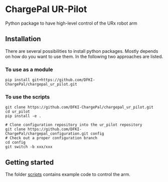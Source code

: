 # ChargePal UR-Pilot

Python package to have high-level control of the URx robot arm

## Installation
There are several possibilities to install python packages. Mostly depends on how do you want to use them.
In the following two approaches are listed.

### To use as a module
```shell
pip install git+https://github.com/DFKI-ChargePal/chargepal_ur_pilot.git
```

### To use the scripts
```shell
git clone https://github.com/DFKI-ChargePal/chargepal_ur_pilot.git
cd ur_pilot
pip install -e .

# Clone configuration repository into the ur_pilot repository
git clone https://github.com/DFKI-ChargePal/chargepal_configuration.git config
# Check out a proper configuration branch
cd config
git switch -b xxx/xxx
```

## Getting started

The folder [scripts](./scripts) contains example code to control the arm.
